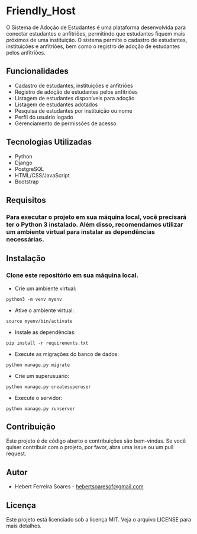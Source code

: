 # Friendly_Host

O Sistema de Adoção de Estudantes é uma plataforma desenvolvida para conectar estudantes e anfitriões, permitindo que estudantes fiquem mais próximos de uma instituição. O sistema permite o cadastro de estudantes, instituições e anfitriões, bem como o registro de adoção de estudantes pelos anfitriões.

## Funcionalidades
- Cadastro de estudantes, instituições e anfitriões
- Registro de adoção de estudantes pelos anfitriões
- Listagem de estudantes disponíveis para adoção
- Listagem de estudantes adotados
- Pesquisa de estudantes por instituição ou nome
- Perfil do usuário logado
- Gerenciamento de permissões de acesso

## Tecnologias Utilizadas
- Python
- Django
- PostgreSQL
- HTML/CSS/JavaScript
- Bootstrap

## Requisitos
### Para executar o projeto em sua máquina local, você precisará ter o Python 3 instalado. Além disso, recomendamos utilizar um ambiente virtual para instalar as dependências necessárias.

## Instalação

### Clone este repositório em sua máquina local.

- Crie um ambiente virtual:
```
python3 -m venv myenv
```
- Ative o ambiente virtual:
```
source myenv/bin/activate
```
- Instale as dependências:
```
pip install -r requirements.txt
```
- Execute as migrações do banco de dados:
```
python manage.py migrate
```
- Crie um superusuário:
```
python manage.py createsuperuser
```
- Execute o servidor:
```
python manage.py runserver
```

## Contribuição
Este projeto é de código aberto e contribuições são bem-vindas. Se você quiser contribuir com o projeto, por favor, abra uma issue ou um pull request.

## Autor
- Hebert Ferreira Soares - hebertsoaresof@gmail.com

## Licença
Este projeto está licenciado sob a licença MIT. Veja o arquivo LICENSE para mais detalhes.
